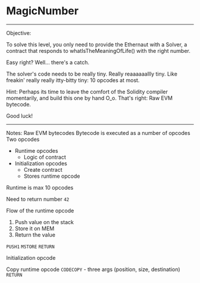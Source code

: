# MagicNumber

---
Objective: 

To solve this level, you only need to provide the Ethernaut with a Solver, a contract that responds to whatIsTheMeaningOfLife() with the right number.

Easy right? Well... there's a catch.

The solver's code needs to be really tiny. Really reaaaaaallly tiny. Like freakin' really really itty-bitty tiny: 10 opcodes at most.

Hint: Perhaps its time to leave the comfort of the Solidity compiler momentarily, and build this one by hand O_o. That's right: Raw EVM bytecode.

Good luck!

---

Notes:
Raw EVM bytecodes
Bytecode is executed as a number of opcodes
Two opcodes
- Runtime opcodes
  - Logic of contract 
- Initialization opcodes
  - Create contract
  - Stores runtime opcode

Runtime is max 10 opcodes

Need to return number `42`

Flow of the runtime opcode
1. Push value on the stack
2. Store it on MEM
3. Return the value

`PUSH1`
`MSTORE`
`RETURN`

Initialization opcode

Copy runtime opcode
`CODECOPY` - three args (position, size, destination)
`RETURN` 

